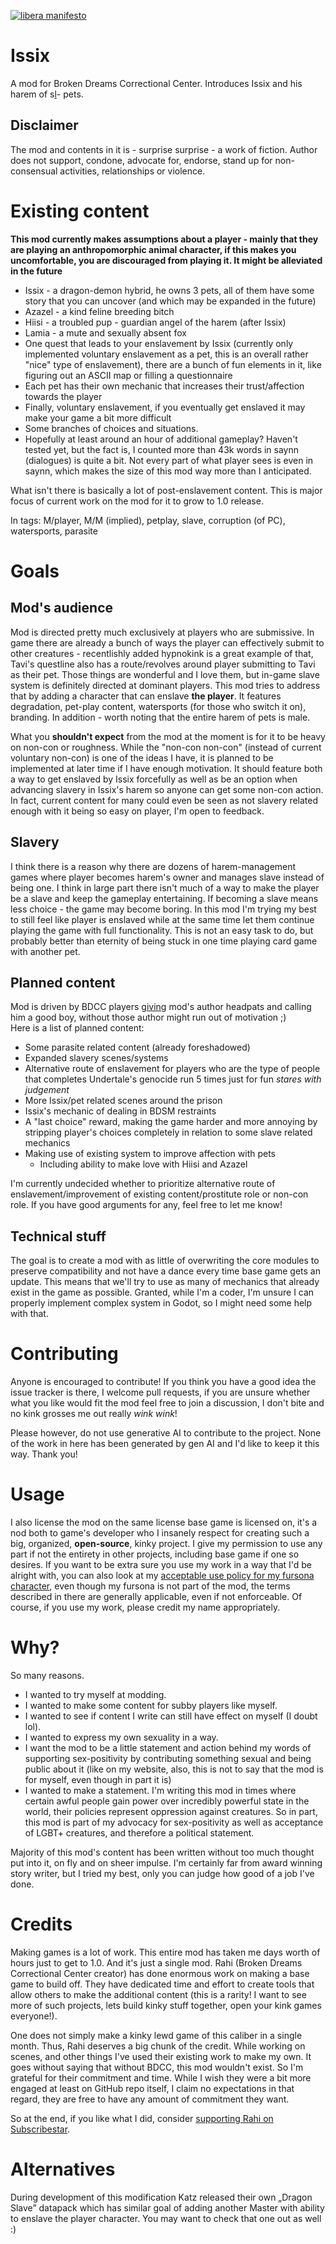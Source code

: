 [![libera manifesto](https://img.shields.io/badge/libera-manifesto-lightgrey.svg)](https://liberamanifesto.com)

# Issix
A mod for Broken Dreams Correctional Center. Introduces Issix and his harem of s[l](https://kenashcorp.bandcamp.com/track/im-your-slave)- pets.

## Disclaimer
The mod and contents in it is - surprise surprise - a work of fiction. Author does not support, condone, advocate for, endorse, stand up for non-consensual activities, relationships or violence.

# Existing content
**This mod currently makes assumptions about a player - mainly that they are playing an anthropomorphic animal character, if this makes you uncomfortable, you are discouraged from playing it. It might be alleviated in the future**
- Issix - a dragon-demon hybrid, he owns 3 pets, all of them have some story that you can uncover (and which may be expanded in the future)
 - Azazel - a kind feline breeding bitch
 - Hiisi - a troubled pup - guardian angel of the harem (after Issix)
 - Lamia - a mute and sexually absent fox
- One quest that leads to your enslavement by Issix (currently only implemented voluntary enslavement as a pet, this is an overall rather "nice" type of enslavement), there are a bunch of fun elements in it, like figuring out an ASCII map or filling a questionnaire
- Each pet has their own mechanic that increases their trust/affection towards the player
- Finally, voluntary enslavement, if you eventually get enslaved it may make your game a bit more difficult
- Some branches of choices and situations.
- Hopefully at least around an hour of additional gameplay? Haven't tested yet, but the fact is, I counted more than 43k words in saynn (dialogues) is quite a bit. Not every part of what player sees is even in saynn, which makes the size of this mod way more than I anticipated.

What isn't there is basically a lot of post-enslavement content. This is major focus of current work on the mod for it to grow to 1.0 release.

In tags: M/player, M/M (implied), petplay, slave, corruption (of PC), watersports, parasite

# Goals
## Mod's audience
Mod is directed pretty much exclusively at players who are submissive. In game there are already a bunch of ways the player can effectively submit to other creatures - recentlishly added hypnokink is a great example of that, Tavi's questline also has a route/revolves around player submitting to Tavi as their pet. Those things are wonderful and I love them, but in-game slave system is definitely directed at dominant players. This mod tries to address that by adding a character that can enslave **the player**. It features degradation, pet-play content, watersports (for those who switch it on), branding. In addition - worth noting that the entire harem of pets is male.

What you **shouldn't expect** from the mod at the moment is for it to be heavy on non-con or roughness. While the "non-con non-con" (instead of current voluntary non-con) is one of the ideas I have, it is planned to be implemented at later time if I have enough motivation. It should feature both a way to get enslaved by Issix forcefully as well as be an option when advancing slavery in Issix's harem so anyone can get some non-con action. In fact, current content for many could even be seen as not slavery related enough with it being so easy on player, I'm open to feedback.

## Slavery
I think there is a reason why there are dozens of harem-management games where player becomes harem's owner and manages slave instead of being one. I think in large part there isn't much of a way to make the player be a slave and keep the gameplay entertaining. If becoming a slave means less choice - the game may become boring. In this mod I'm trying my best to still feel like player is enslaved while at the same time let them continue playing the game with full functionality. This is not an easy task to do, but probably better than eternity of being stuck in one time playing card game with another pet.

## Planned content
Mod is driven by BDCC players [giving](https://github.com/Friskygote/Issix-mod/discussions) mod's author headpats and calling him a good boy, without those author might run out of motivation ;)    
Here is a list of planned content:    
- Some parasite related content (already foreshadowed)
- Expanded slavery scenes/systems
- Alternative route of enslavement for players who are the type of people that completes Undertale's genocide run 5 times just for fun *stares with judgement*
- More Issix/pet related scenes around the prison
- Issix's mechanic of dealing in BDSM restraints
- A "last choice" reward, making the game harder and more annoying by stripping player's choices completely in relation to some slave related mechanics
- Making use of existing system to improve affection with pets
  - Including ability to make love with Hiisi and Azazel

I'm currently undecided whether to prioritize alternative route of enslavement/improvement of existing content/prostitute role or non-con role. If you have good arguments for any, feel free to let me know!
  
## Technical stuff
The goal is to create a mod with as little of overwriting the core modules to preserve compatibility and not have a dance every time base game gets an update. This means that we'll try to use as many of mechanics that already exist in the game as possible. Granted, while I'm a coder, I'm unsure I can properly implement complex system in Godot, so I might need some help with that.

# Contributing
Anyone is encouraged to contribute! If you think you have a good idea the issue tracker is there, I welcome pull requests, if you are unsure whether what you like would fit the mod feel free to join a discussion, I don't bite and no kink grosses me out really *wink wink*!

Please however, do not use generative AI to contribute to the project. None of the work in here has been generated by gen AI and I'd like to keep it this way. Thank you!

# Usage
I also license the mod on the same license base game is licensed on, it's a nod both to game's developer who I insanely respect for creating such a big, organized, **open-source**, kinky project. I give my permission to use any part if not the entirety in other projects, including base game if one so desires. If you want to be extra sure you use my work in a way that I'd be alright with, you can also look at my [acceptable use policy for my fursona character](https://frisk.space/about/fursona-use/#specific-terms), even though my fursona is not part of the mod, the terms described in there are generally applicable, even if not enforceable. Of course, if you use my work, please credit my name appropriately.

# Why?
So many reasons. 
- I wanted to try myself at modding. 
- I wanted to make some content for subby players like myself. 
- I wanted to see if content I write can still have effect on myself (I doubt lol).
- I wanted to express my own sexuality in a way.
- I want the mod to be a little statement and action behind my words of supporting sex-positivity by contributing something sexual and being public about it (like on my website, also, this is not to say that the mod is for myself, even though in part it is)
- I wanted to make a statement. I'm writing this mod in times where certain awful people gain power over incredibly powerful state in the world, their policies represent oppression against creatures. So in part, this mod is part of my advocacy for sex-positivity as well as acceptance of LGBT+ creatures, and therefore a political statement.

Majority of this mod's content has been written without too much thought put into it, on fly and on sheer impulse. I'm certainly far from award winning story writer, but I tried my best, only you can judge how good of a job I've done.

# Credits
Making games is a lot of work. This entire mod has taken me days worth of hours just to get to 1.0. And it's just a single mod. Rahi (Broken Dreams Correctional Center creator) has done enormous work on making a base game to build off. They have dedicated time and effort to create tools that allow others to make the additional content (this is a rarity! I want to see more of such projects, lets build kinky stuff together, open your kink games everyone!). 

One does not simply make a kinky lewd game of this caliber in a single month.
Thus, Rahi deserves a big chunk of the credit. While working on scenes, and other things I've used their existing work to make my own. It goes without saying that without BDCC, this mod wouldn't exist. So I'm grateful for their commitment and time. While I wish they were a bit more engaged at least on GitHub repo itself, I claim no expectations in that regard, they are free to have any amount of commitment they want.

So at the end, if you like what I did, consider [supporting Rahi on Subscribestar](https://subscribestar.adult/rahi).

# Alternatives
During development of this modification Katz released their own „Dragon Slave” datapack which has similar goal of adding another Master with ability to enslave the player character. You may want to check that one out as well :)
